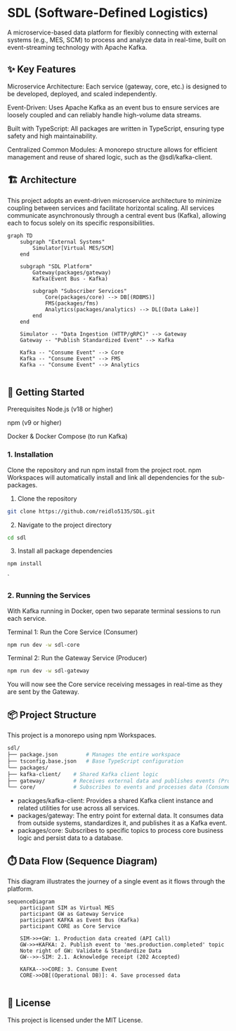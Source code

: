 # SDL (Software-Defined Logistics)

A microservice-based data platform for flexibly connecting with external systems (e.g., MES, SCM) to process and analyze data in real-time, built on event-streaming technology with Apache Kafka.

## ✨ Key Features
Microservice Architecture: Each service (gateway, core, etc.) is designed to be developed, deployed, and scaled independently.

Event-Driven: Uses Apache Kafka as an event bus to ensure services are loosely coupled and can reliably handle high-volume data streams.

Built with TypeScript: All packages are written in TypeScript, ensuring type safety and high maintainability.

Centralized Common Modules: A monorepo structure allows for efficient management and reuse of shared logic, such as the @sdl/kafka-client.

## 🏗️ Architecture
This project adopts an event-driven microservice architecture to minimize coupling between services and facilitate horizontal scaling. All services communicate asynchronously through a central event bus (Kafka), allowing each to focus solely on its specific responsibilities.

```mermaid
graph TD
    subgraph "External Systems"
        Simulator[Virtual MES/SCM]
    end

    subgraph "SDL Platform"
        Gateway(packages/gateway)
        Kafka(Event Bus - Kafka)

        subgraph "Subscriber Services"
            Core(packages/core) --> DB[(RDBMS)]
            FMS(packages/fms)
            Analytics(packages/analytics) --> DL[(Data Lake)]
        end
    end

    Simulator -- "Data Ingestion (HTTP/gRPC)" --> Gateway
    Gateway -- "Publish Standardized Event" --> Kafka

    Kafka -- "Consume Event" --> Core
    Kafka -- "Consume Event" --> FMS
    Kafka -- "Consume Event" --> Analytics
    
```

## 🚀 Getting Started
Prerequisites
Node.js (v18 or higher)

npm (v9 or higher)

Docker & Docker Compose (to run Kafka)

### 1. Installation
   Clone the repository and run npm install from the project root. npm Workspaces will automatically install and link all dependencies for the sub-packages.

1. Clone the repository
```bash
git clone https://github.com/reidlo5135/SDL.git
```

2. Navigate to the project directory
```bash
cd sdl
```

3. Install all package dependencies
```bash
npm install
```
`
### 2. Running the Services
   With Kafka running in Docker, open two separate terminal sessions to run each service.

Terminal 1: Run the Core Service (Consumer)
```bash
npm run dev -w sdl-core
```

Terminal 2: Run the Gateway Service (Producer)
```bash
npm run dev -w sdl-gateway
```

You will now see the Core service receiving messages in real-time as they are sent by the Gateway.

## 📦 Project Structure
This project is a monorepo using npm Workspaces.
```bash
sdl/
├── package.json         # Manages the entire workspace
├── tsconfig.base.json   # Base TypeScript configuration
└── packages/
├── kafka-client/    # Shared Kafka client logic
├── gateway/         # Receives external data and publishes events (Producer)
└── core/            # Subscribes to events and processes data (Consumer)
```
- packages/kafka-client: Provides a shared Kafka client instance and related utilities for use across all services.
- packages/gateway: The entry point for external data. It consumes data from outside systems, standardizes it, and publishes it as a Kafka event.
- packages/core: Subscribes to specific topics to process core business logic and persist data to a database.


## ⏱️ Data Flow (Sequence Diagram)
This diagram illustrates the journey of a single event as it flows through the platform.

```mermaid
sequenceDiagram
    participant SIM as Virtual MES
    participant GW as Gateway Service
    participant KAFKA as Event Bus (Kafka)
    participant CORE as Core Service

    SIM->>+GW: 1. Production data created (API Call)
    GW->>+KAFKA: 2. Publish event to 'mes.production.completed' topic
    Note right of GW: Validate & Standardize Data
    GW-->>-SIM: 2.1. Acknowledge receipt (202 Accepted)

    KAFKA-->>CORE: 3. Consume Event
    CORE->>DB[(Operational DB)]: 4. Save processed data
    
```

## 📄 License
This project is licensed under the MIT License.